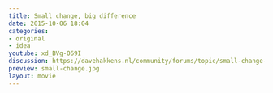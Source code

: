 ```yaml
---
title: Small change, big difference
date: 2015-10-06 18:04
categories:
- original
- idea
youtube: xd_BVg-O69I
discussion: https://davehakkens.nl/community/forums/topic/small-change-big-difference/
preview: small-change.jpg
layout: movie
---
```

